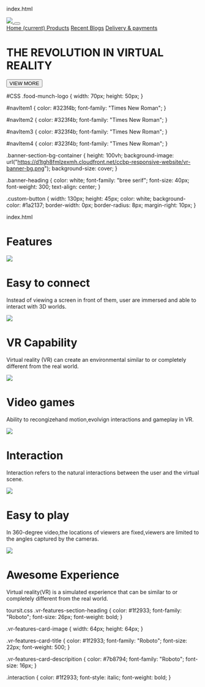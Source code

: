 index.html
<!DOCTYPE html>
<html>

<head>
    <link rel="stylesheet" href="https://stackpath.bootstrapcdn.com/bootstrap/4.5.2/css/bootstrap.min.css" integrity="sha384-JcKb8q3iqJ61gNV9KGb8thSsNjpSL0n8PARn9HuZOnIxN0hoP+VmmDGMN5t9UJ0Z" crossorigin="anonymous" />
    <script src="https://code.jquery.com/jquery-3.5.1.slim.min.js" integrity="sha384-DfXdz2htPH0lsSSs5nCTpuj/zy4C+OGpamoFVy38MVBnE+IbbVYUew+OrCXaRkfj" crossorigin="anonymous"></script>
    <script src="https://cdn.jsdelivr.net/npm/popper.js@1.16.1/dist/umd/popper.min.js" integrity="sha384-9/reFTGAW83EW2RDu2S0VKaIzap3H66lZH81PoYlFhbGU+6BZp6G7niu735Sk7lN" crossorigin="anonymous"></script>
    <script src="https://stackpath.bootstrapcdn.com/bootstrap/4.5.2/js/bootstrap.min.js" integrity="sha384-B4gt1jrGC7Jh4AgTPSdUtOBvfO8shuf57BaghqFfPlYxofvL8/KUEfYiJOMMV+rV" crossorigin="anonymous"></script>
</head>

<body>
    <nav class="navbar navbar-expand-lg navbar-light bg-light">
        <div class="container">
            <a class="navbar-brand" href="#">
                <img src=" https://d1tgh8fmlzexmh.cloudfront.net/ccbp-responsive-website/vr-logo-img.png" class="food-munch-logo" />
            </a>
            <button class="navbar-toggler" type="button" data-toggle="collapse" data-target="#navbarNavAltMarkup" aria-controls="navbarNavAltMarkup" aria-expanded="false" aria-label="Toggle navigation">
                <span class="navbar-toggler-icon"></span>
            </button>
            <div class="collapse navbar-collapse" id="navbarNavAltMarkup">
                <div class="navbar-nav ml-auto">
                    <a class="nav-link active" id="navItem1" href="#">
                        Home
                        <span class="sr-only">(current)</span>
                    </a>
                    <a class="nav-link" id="navItem2" href="#">Products</a>
                    <a class="nav-link" id="navItem3" href="#">Recent Blogs</a>
                    <a class="nav-link" id="navItem4" href="#">Delivery & payments</a>
                </div>
            </div>
        </div>
    </nav>
    <div class="banner-section-bg-container d-flex flex-column justify-content-center">
        <div class="text-center">
            <h1 class="banner-heading"> THE REVOLUTION IN VIRTUAL REALITY</h1>
            <button class="custom-button"> VIEW MORE</button>
        </div>
    </div>
</body>

</html>


#CSS
.food-munch-logo {
    width: 70px;
    height: 50px;
}

#navItem1 {
    color: #323f4b;
    font-family: "Times New Roman";
}

#navItem2 {
    color: #323f4b;
    font-family: "Times New Roman";
}

#navItem3 {
    color: #323f4b;
    font-family: "Times New Roman";
}

#navItem4 {
    color: #323f4b;
    font-family: "Times New Roman";
}

.banner-section-bg-container {
    height: 100vh;
    background-image: url("https://d1tgh8fmlzexmh.cloudfront.net/ccbp-responsive-website/vr-banner-bg.png");
    background-size: cover;
}

.banner-heading {
    color: white;
    font-family: "bree serif";
    font-size: 40px;
    font-weight: 300;
    text-align: center;
}

.custom-button {
    width: 130px;
    height: 45px;
    color: white;
    background-color: #1a2137;
    border-width: 0px;
    border-radius: 8px;
    margin-right: 10px;
}



index.html
<!DOCTYPE html>
<html>

<head>
    <link rel="stylesheet" href="https://stackpath.bootstrapcdn.com/bootstrap/4.5.2/css/bootstrap.min.css" integrity="sha384-JcKb8q3iqJ61gNV9KGb8thSsNjpSL0n8PARn9HuZOnIxN0hoP+VmmDGMN5t9UJ0Z" crossorigin="anonymous" />
    <script src="https://code.jquery.com/jquery-3.5.1.slim.min.js" integrity="sha384-DfXdz2htPH0lsSSs5nCTpuj/zy4C+OGpamoFVy38MVBnE+IbbVYUew+OrCXaRkfj" crossorigin="anonymous"></script>
    <script src="https://cdn.jsdelivr.net/npm/popper.js@1.16.1/dist/umd/popper.min.js" integrity="sha384-9/reFTGAW83EW2RDu2S0VKaIzap3H66lZH81PoYlFhbGU+6BZp6G7niu735Sk7lN" crossorigin="anonymous"></script>
    <script src="https://stackpath.bootstrapcdn.com/bootstrap/4.5.2/js/bootstrap.min.js" integrity="sha384-B4gt1jrGC7Jh4AgTPSdUtOBvfO8shuf57BaghqFfPlYxofvL8/KUEfYiJOMMV+rV" crossorigin="anonymous"></script>
</head>

<body>
    <div class="pt-05 pb-05">
        <div class="container">
            <div class="row">
                <div class="col-12">
                    <h1 class="vr-features-section-heading">Features</h1>
                </div>
                <div class="col-12 col-md-4">
                    <div class="p-3 mb-3 text-center">
                        <img src="https://d1tgh8fmlzexmh.cloudfront.net/ccbp-responsive-website/easy-connect-img.png" class="vr-features-card-image" />
                        <h1 class="vr-features-card-title mt-3">Easy to connect</h1>
                        <p class="vr-features-card-description">Instead of viewing a screen in front of them, user are immersed and able to interact with 3D worlds.</p>
                    </div>
                </div>
                <div class="col-12 col-md-4">
                    <div class="p-3 mb-3 text-center">
                        <img src="https://d1tgh8fmlzexmh.cloudfront.net/ccbp-responsive-website/vr-capability-img.png" class="vr-features-card-image" />
                        <h1 class="vr-features-card-title mt-3">VR Capability</h1>
                        <p class="vr-features-card-description">Virtual reality (VR) can create an environmental similar to or completely different from the real world.</p>
                    </div>
                </div>
                <div class="col-12 col-md-4">
                    <div class="p-3 mb-3 text-center">
                        <img src="https://d1tgh8fmlzexmh.cloudfront.net/ccbp-responsive-website/video-games-img.png" class="vr-features-card-image" />
                        <h1 class="vr-features-card-title mt-3">Video games</h1>
                        <p class="vr-features-card-description"> Ability to recongizehand motion,evolvign interactions and gameplay in VR.</p>
                    </div>
                </div>
                <div class="col-12 col-md-4">
                    <div class="p-3 mb-3 text-center">
                        <img src="https://d1tgh8fmlzexmh.cloudfront.net/ccbp-responsive-website/interaction-img.png" class="vr-features-card-image" />
                        <h1 class="vr-features-card-title mt-3">Interaction</h1>
                        <p class="vr-features-card-description">Interaction refers to the<span class="interaction"> natural interactions</span> between the user and the virtual scene.</p>
                    </div>
                </div>
                <div class="col-12 col-md-4">
                    <div class="p-3 mb-3 text-center">
                        <img src="https://d1tgh8fmlzexmh.cloudfront.net/ccbp-responsive-website/easy-play-img.png" class="vr-features-card-image" />
                        <h1 class="vr-features-card-title mt-3">Easy to play</h1>
                        <p class="vr-features-card-description">In 360-degree video,the locations of viewers are fixed,viewers are limited to the angles captured by the cameras.</p>
                    </div>
                </div>
                <div class="col-12 col-md-4">
                    <div class="p-3 mb-3 text-center">
                        <img src="https://d1tgh8fmlzexmh.cloudfront.net/ccbp-responsive-website/experience-img.png" class="vr-features-card-image" />
                        <h1 class="vr-features-card-title mt-3">Awesome Experience</h1>
                        <p class="vr-features-card-description">Virtual reality(VR) is a simulated experience that can be similar to or completely different from the real world.</p>
                    </div>
                </div>
            </div>
        </div>
    </div>
</body>

</html>


toursit.css
.vr-features-section-heading {
    color: #1f2933;
    font-family: "Roboto";
    font-size: 26px;
    font-weight: bold;
}

.vr-features-card-image {
    width: 64px;
    height: 64px;
}

.vr-features-card-title {
    color: #1f2933;
    font-family: "Roboto";
    font-size: 22px;
    font-weight: 500;
}

.vr-features-card-descripition {
    color: #7b8794;
    font-family: "Roboto";
    font-size: 16px;
}

.interaction {
    color: #1f2933;
    font-style: italic;
    font-weight: bold;
}
